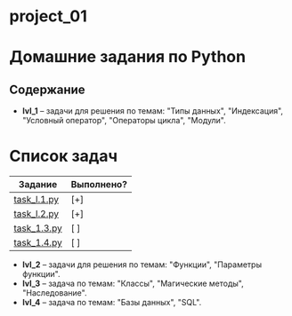 # project_01
# Домашние задания по Python

## Содержание
* **lvl_1** – задачи для решения по темам: "Типы данных", "Индексация", "Условный оператор", "Операторы цикла", "Модули".
# Список задач

| Задание | Выполнено? |
|--------|------------|
| [task_l.1.py](./homeworks_lvl_1/task_1.1.py) | [+] |
| [task_l.2.py](./homeworks_lvl_1/task_l.2.py) | [+] |
| [task_1.3.py](./homeworks_lvl_1/task_1.3.py) | [ ] |
| [task_1.4.py](./homeworks_lvl_1/task_1.4.py) | [ ] |

* **lvl_2** – задачи для решения по темам: "Функции", "Параметры функции".
* **lvl_3** – задача по темам: "Классы", "Магические методы", "Наследование".
* **lvl_4** – задача по темам: "Базы данных", "SQL".